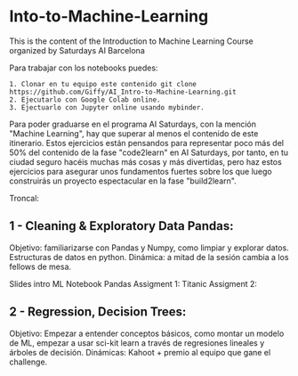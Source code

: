 # Into-to-Machine-Learning
This is the content of the Introduction to Machine Learning Course organized by Saturdays AI Barcelona

Para trabajar con los notebooks puedes:

    1. Clonar en tu equipo este contenido git clone https://github.com/Giffy/AI_Intro-to-Machine-Learning.git
    2. Ejecutarlo con Google Colab online.
    3. Ejectuarlo con Jupyter online usando mybinder.

Para poder graduarse en el programa AI Saturdays, con la mención "Machine Learning", hay que superar al menos el contenido de este itinerario. Estos ejercicios están pensandos para representar poco más del 50% del contenido de la fase "code2learn" en AI Saturdays, por tanto, en tu ciudad seguro hacéis muchas más cosas y más divertidas, pero haz estos ejercicios para asegurar unos fundamentos fuertes sobre los que luego construirás un proyecto espectacular en la fase "build2learn".

Troncal:

## 1 - Cleaning & Exploratory Data Pandas:
Objetivo: familiarizarse con Pandas y Numpy, como limpiar y explorar datos. Estructuras de datos en python. Dinámica: a mitad de la sesión cambia a los fellows de mesa.

Slides intro ML
Notebook Pandas
Assigment 1: Titanic
Assigment 2:


## 2 - Regression, Decision Trees:
Objetivo: Empezar a entender conceptos básicos, como montar un modelo de ML, empezar a usar sci-kit learn a través de regresiones lineales y árboles de decisión. Dinámicas: Kahoot + premio al equipo que gane el challenge.

